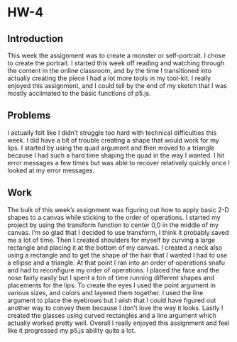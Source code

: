 # HW-4

## Introduction

This week the assignment was to create a monster or self-portrait. I chose to create the portrait. I started this week off reading and watching through the content in the online classroom, and by the time I transitioned into actually creating the piece I had a lot more tools in my tool-kit. I really enjoyed this assignment, and I could tell by the end of my sketch that I was mostly acclimated to the basic functions of
p5.js.

## Problems
I actually felt like I didn’t struggle too hard with technical difficulties this week. I did have a bit of trouble creating a shape that would work for my lips. I started by using the quad argument and then moved to a triangle because I had such a hard time shaping the quad in the way I wanted. I hit error messages a few times but was able to recover relatively quickly once I looked at my error messages.

## Work
The bulk of this week’s assignment was figuring out how to apply basic 2-D shapes to a canvas while sticking to the order of operations. I started my project by using the transform function to center 0,0 in the middle of my canvas. I’m so glad that I decided to use transform, I think it probably saved me a lot of time. Then I created shoulders for myself by curving a large rectangle and placing it at the bottom of my canvas. I created a neck also using a rectangle and to get the shape of the hair that I wanted I had to use a ellipse and a triangle. At that point I ran into an order of operations snafu and had to reconfigure my order of operations. I placed the face and the nose fairly easily but I spent a ton of time running different shapes and placements for the lips. To create the eyes I used the point argument in various sizes, and colors and layered them together. I used the line argument to place the eyebrows but I wish that I could have figured out another way to convey them because I don’t love the way it looks. Lastly I created the glasses using curved rectangles and a line argument which actually worked pretty well. Overall I really enjoyed this assignment and feel like it progressed my p5.js ability quite a lot. 
